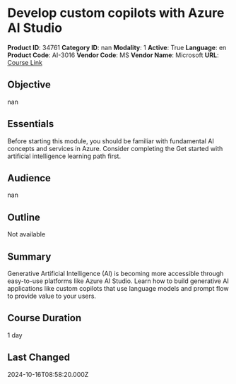 # Develop custom copilots with Azure AI Studio

**Product ID**: 34761
**Category ID**: nan
**Modality**: 1
**Active**: True
**Language**: en
**Product Code**: AI-3016
**Vendor Code**: MS
**Vendor Name**: Microsoft
**URL**: [Course Link](https://www.fastlaneus.com/course/microsoft-ai-3016)

## Objective
nan

## Essentials
Before starting this module, you should be familiar with fundamental AI concepts and services in Azure. Consider completing the Get started with artificial intelligence learning path first.

## Audience
nan

## Outline
Not available

## Summary
Generative Artificial Intelligence (AI) is becoming more accessible through easy-to-use platforms like Azure AI Studio. Learn how to build generative AI applications like custom copilots that use language models and prompt flow to provide value to your users.

## Course Duration
1 day

## Last Changed
2024-10-16T08:58:20.000Z
